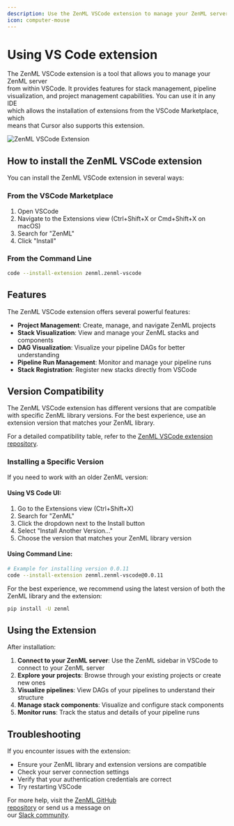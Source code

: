 ```yaml
---
description: Use the ZenML VSCode extension to manage your ZenML server
icon: computer-mouse
---
```


# Using VS Code extension

The ZenML VSCode extension is a tool that allows you to manage your ZenML server\
from within VSCode. It provides features for stack management, pipeline\
visualization, and project management capabilities. You can use it in any IDE\
which allows the installation of extensions from the VSCode Marketplace, which\
means that Cursor also supports this extension.

![ZenML VSCode Extension](../../.gitbook/assets/vscode-extension.gif)

## How to install the ZenML VSCode extension

You can install the ZenML VSCode extension in several ways:

### From the VSCode Marketplace

1. Open VSCode
2. Navigate to the Extensions view (Ctrl+Shift+X or Cmd+Shift+X on macOS)
3. Search for "ZenML"
4. Click "Install"

### From the Command Line

```bash
code --install-extension zenml.zenml-vscode
```

## Features

The ZenML VSCode extension offers several powerful features:

* **Project Management**: Create, manage, and navigate ZenML projects
* **Stack Visualization**: View and manage your ZenML stacks and components
* **DAG Visualization**: Visualize your pipeline DAGs for better understanding
* **Pipeline Run Management**: Monitor and manage your pipeline runs
* **Stack Registration**: Register new stacks directly from VSCode

## Version Compatibility

The ZenML VSCode extension has different versions that are compatible with specific ZenML library versions. For the best experience, use an extension version that matches your ZenML library.

For a detailed compatibility table, refer to the [ZenML VSCode extension repository](https://github.com/zenml-io/vscode-zenml/blob/develop/VERSIONS.md).

### Installing a Specific Version

If you need to work with an older ZenML version:

#### Using VS Code UI:

1. Go to the Extensions view (Ctrl+Shift+X)
2. Search for "ZenML"
3. Click the dropdown next to the Install button
4. Select "Install Another Version..."
5. Choose the version that matches your ZenML library version

#### Using Command Line:

```bash
# Example for installing version 0.0.11
code --install-extension zenml.zenml-vscode@0.0.11
```

For the best experience, we recommend using the latest version of both the ZenML library and the extension:

```bash
pip install -U zenml
```

## Using the Extension

After installation:

1. **Connect to your ZenML server**: Use the ZenML sidebar in VSCode to connect to your ZenML server
2. **Explore your projects**: Browse through your existing projects or create new ones
3. **Visualize pipelines**: View DAGs of your pipelines to understand their structure
4. **Manage stack components**: Visualize and configure stack components
5. **Monitor runs**: Track the status and details of your pipeline runs

## Troubleshooting

If you encounter issues with the extension:

* Ensure your ZenML library and extension versions are compatible
* Check your server connection settings
* Verify that your authentication credentials are correct
* Try restarting VSCode

For more help, visit the [ZenML GitHub\
repository](https://github.com/zenml-io/vscode-zenml) or send us a message on\
our [Slack community](https://zenml.io/slack).
